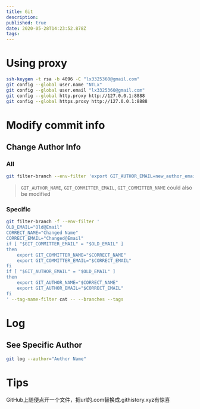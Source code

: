 ```yaml
---
title: Git
description: 
published: true
date: 2020-05-28T14:23:52.878Z
tags: 
---
```


# Using proxy

```bash
ssh-keygen -t rsa -b 4096 -C "lx3325360@gmail.com"
git config --global user.name "NTLx"
git config --global user.email "lx3325360@gmail.com"
git config --global http.proxy http://127.0.0.1:8888
git config --global https.proxy http://127.0.0.1:8888
```

# Modify commit info

## Change Author Info

### All

```bash
git filter-branch --env-filter 'export GIT_AUTHOR_EMAIL=new_author_email' --
```

> `GIT_AUTHOR_NAME`, `GIT_COMMITTER_EMAIL`, `GIT_COMMITTER_NAME` could also be modified

### Specific

```bash
git filter-branch -f --env-filter '
OLD_EMAIL="Old@Email"
CORRECT_NAME="Changed Name"
CORRECT_EMAIL="Changed@Email"
if [ "$GIT_COMMITTER_EMAIL" = "$OLD_EMAIL" ]
then
    export GIT_COMMITTER_NAME="$CORRECT_NAME"
    export GIT_COMMITTER_EMAIL="$CORRECT_EMAIL"
fi
if [ "$GIT_AUTHOR_EMAIL" = "$OLD_EMAIL" ]
then
    export GIT_AUTHOR_NAME="$CORRECT_NAME"
    export GIT_AUTHOR_EMAIL="$CORRECT_EMAIL"
fi
' --tag-name-filter cat -- --branches --tags
```

# Log

## See Specific Author

```bash
git log --author="Author Name"
```

# Tips

GitHub上随便点开一个文件，把url的.com替换成.githistory.xyz有惊喜